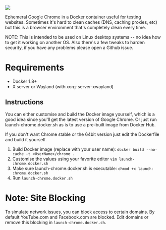 [![](https://badge.imagelayers.io/maxmilton/ephemeral-google-chrome:latest.svg)](https://imagelayers.io/?images=maxmilton/ephemeral-google-chrome:latest 'Get your own badge on imagelayers.io')

Ephemeral Google Chrome in a Docker container useful for testing websites. Sometimes it's hard to clean caches (DNS, caching proxies, etc) but this is a browser environment that's completely clean every time.

NOTE: This is intended to be used on Linux desktop systems -- no idea how to get it working on another OS. Also there's a few tweaks to harden security, if you have any problems please open a Github issue.

# Requirements

* Docker 1.8+
* X server or Wayland (with xorg-server-xwayland)

## Instructions

You can either customise and build the Docker image yourself, which is a good idea since you'll get the latest version of Google Chrome. Or just run launch-chrome.docker.sh as is to use a pre-built image from Docker Hub.

If you don't want Chrome stable or the 64bit version just edit the Dockerfile and build it yourself.

1. Build Docker image (replace with your user name): `docker build --no-cache -t <UserName>/chrome .`
2. Customise the values using your favorite editor `vim launch-chrome.docker.sh`
3. Make sure launch-chrome.docker.sh is executable: `chmod +x launch-chrome.docker.sh`
4. Run `launch-chrome.docker.sh`

# Note: Site Blocking

To simulate network issues, you can block access to certain domains. By default YouTube.com and Facebook.com are blocked. Edit domains or remove this blocking in `launch-chrome.docker.sh`.
